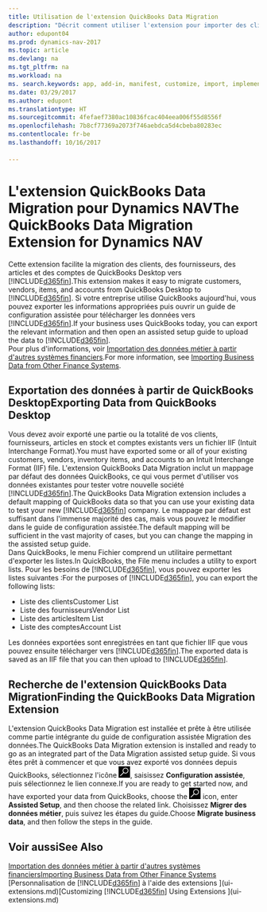 ```yaml
---
title: Utilisation de l'extension QuickBooks Data Migration
description: "Décrit comment utiliser l'extension pour importer des clients, des fournisseurs, des articles, et des comptes de QuickBooks Desktop dans Dynamics NAV."
author: edupont04
ms.prod: dynamics-nav-2017
ms.topic: article
ms.devlang: na
ms.tgt_pltfrm: na
ms.workload: na
ms. search.keywords: app, add-in, manifest, customize, import, implement
ms.date: 03/29/2017
ms.author: edupont
ms.translationtype: HT
ms.sourcegitcommit: 4fefaef7380ac10836fcac404eea006f55d8556f
ms.openlocfilehash: 7b8cf77369a2073f746aebdca5d4cbeba80283ec
ms.contentlocale: fr-be
ms.lasthandoff: 10/16/2017

---
```

# <a name="the-quickbooks-data-migration-extension-for-dynamics-nav"></a><span data-ttu-id="30ef3-103">L'extension QuickBooks Data Migration pour Dynamics NAV</span><span class="sxs-lookup"><span data-stu-id="30ef3-103">The QuickBooks Data Migration Extension for Dynamics NAV</span></span>
<span data-ttu-id="30ef3-104">Cette extension facilite la migration des clients, des fournisseurs, des articles et des comptes de QuickBooks Desktop vers [!INCLUDE[d365fin](includes/d365fin_md.md)].</span><span class="sxs-lookup"><span data-stu-id="30ef3-104">This extension makes it easy to migrate customers, vendors, items, and accounts from QuickBooks Desktop to [!INCLUDE[d365fin](includes/d365fin_md.md)].</span></span> <span data-ttu-id="30ef3-105">Si votre entreprise utilise QuickBooks aujourd'hui, vous pouvez exporter les informations appropriées puis ouvrir un guide de configuration assistée pour télécharger les données vers [!INCLUDE[d365fin](includes/d365fin_md.md)].</span><span class="sxs-lookup"><span data-stu-id="30ef3-105">If your business uses QuickBooks today, you can export the relevant information and then open an assisted setup guide to upload the data to [!INCLUDE[d365fin](includes/d365fin_md.md)].</span></span>  
<span data-ttu-id="30ef3-106">Pour plus d'informations, voir [Importation des données métier à partir d'autres systèmes financiers](upload-data.md).</span><span class="sxs-lookup"><span data-stu-id="30ef3-106">For more information, see [Importing Business Data from Other Finance Systems](upload-data.md).</span></span>

## <a name="exporting-data-from-quickbooks-desktop"></a><span data-ttu-id="30ef3-107">Exportation des données à partir de QuickBooks Desktop</span><span class="sxs-lookup"><span data-stu-id="30ef3-107">Exporting Data from QuickBooks Desktop</span></span>
<span data-ttu-id="30ef3-108">Vous devez avoir exporté une partie ou la totalité de vos clients, fournisseurs, articles en stock et comptes existants vers un fichier IIF (Intuit Interchange Format).</span><span class="sxs-lookup"><span data-stu-id="30ef3-108">You must have exported some or all of your existing customers, vendors, inventory items, and accounts to an Intuit Interchange Format (IIF) file.</span></span> <span data-ttu-id="30ef3-109">L'extension QuickBooks Data Migration inclut un mappage par défaut des données QuickBooks, ce qui vous permet d'utiliser vos données existantes pour tester votre nouvelle société [!INCLUDE[d365fin](includes/d365fin_md.md)].</span><span class="sxs-lookup"><span data-stu-id="30ef3-109">The QuickBooks Data Migration extension includes a default mapping of QuickBooks data so that you can use your existing data to test your new [!INCLUDE[d365fin](includes/d365fin_md.md)] company.</span></span> <span data-ttu-id="30ef3-110">Le mappage par défaut est suffisant dans l'immense majorité des cas, mais vous pouvez le modifier dans le guide de configuration assistée.</span><span class="sxs-lookup"><span data-stu-id="30ef3-110">The default mapping will be sufficient in the vast majority of cases, but you can change the mapping in the assisted setup guide.</span></span>  
<span data-ttu-id="30ef3-111">Dans QuickBooks, le menu Fichier comprend un utilitaire permettant d'exporter les listes.</span><span class="sxs-lookup"><span data-stu-id="30ef3-111">In QuickBooks, the File menu includes a utility to export lists.</span></span> <span data-ttu-id="30ef3-112">Pour les besoins de [!INCLUDE[d365fin](includes/d365fin_md.md)], vous pouvez exporter les listes suivantes :</span><span class="sxs-lookup"><span data-stu-id="30ef3-112">For the purposes of [!INCLUDE[d365fin](includes/d365fin_md.md)], you can export the following lists:</span></span>

* <span data-ttu-id="30ef3-113">Liste des clients</span><span class="sxs-lookup"><span data-stu-id="30ef3-113">Customer List</span></span>  
* <span data-ttu-id="30ef3-114">Liste des fournisseurs</span><span class="sxs-lookup"><span data-stu-id="30ef3-114">Vendor List</span></span>  
* <span data-ttu-id="30ef3-115">Liste des articles</span><span class="sxs-lookup"><span data-stu-id="30ef3-115">Item List</span></span>  
* <span data-ttu-id="30ef3-116">Liste des comptes</span><span class="sxs-lookup"><span data-stu-id="30ef3-116">Account List</span></span>  

<span data-ttu-id="30ef3-117">Les données exportées sont enregistrées en tant que fichier IIF que vous pouvez ensuite télécharger vers [!INCLUDE[d365fin](includes/d365fin_md.md)].</span><span class="sxs-lookup"><span data-stu-id="30ef3-117">The exported data is saved as an IIF file that you can then upload to [!INCLUDE[d365fin](includes/d365fin_md.md)].</span></span>

## <a name="finding-the-quickbooks-data-migration-extension"></a><span data-ttu-id="30ef3-118">Recherche de l'extension QuickBooks Data Migration</span><span class="sxs-lookup"><span data-stu-id="30ef3-118">Finding the QuickBooks Data Migration Extension</span></span>
<span data-ttu-id="30ef3-119">L'extension QuickBooks Data Migration est installée et prête à être utilisée comme partie intégrante du guide de configuration assistée Migration des données.</span><span class="sxs-lookup"><span data-stu-id="30ef3-119">The QuickBooks Data Migration extension is installed and ready to go as an integrated part of the Data Migration assisted setup guide.</span></span> <span data-ttu-id="30ef3-120">Si vous êtes prêt à commencer et que vous avez exporté vos données depuis QuickBooks, sélectionnez l'icône ![Page ou état pour la recherche](media/ui-search/search_small.png "Page ou état pour la recherche"), saisissez **Configuration assistée**, puis sélectionnez le lien connexe.</span><span class="sxs-lookup"><span data-stu-id="30ef3-120">If you are ready to get started now, and have exported your data from QuickBooks, choose the ![Search for Page or Report](media/ui-search/search_small.png "Search for Page or Report icon") icon, enter **Assisted Setup**, and then choose the related link.</span></span> <span data-ttu-id="30ef3-121">Choisissez **Migrer des données métier**, puis suivez les étapes du guide.</span><span class="sxs-lookup"><span data-stu-id="30ef3-121">Choose **Migrate business data**, and then follow the steps in the guide.</span></span>  

## <a name="see-also"></a><span data-ttu-id="30ef3-122">Voir aussi</span><span class="sxs-lookup"><span data-stu-id="30ef3-122">See Also</span></span>
[<span data-ttu-id="30ef3-123">Importation des données métier à partir d'autres systèmes financiers</span><span class="sxs-lookup"><span data-stu-id="30ef3-123">Importing Business Data from Other Finance Systems</span></span>](upload-data.md)  
<span data-ttu-id="30ef3-124">[Personnalisation de [!INCLUDE[d365fin](includes/d365fin_md.md)] à l'aide des extensions ](ui-extensions.md)</span><span class="sxs-lookup"><span data-stu-id="30ef3-124">[Customizing [!INCLUDE[d365fin](includes/d365fin_md.md)] Using Extensions ](ui-extensions.md)</span></span>  

